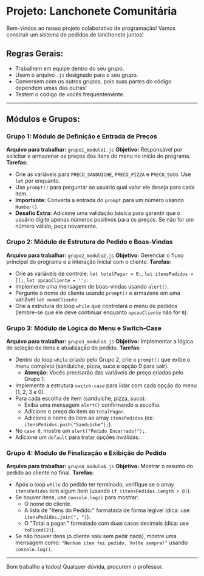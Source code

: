 # Projeto: Lanchonete Comunitária

Bem-vindos ao nosso projeto colaborativo de programação! Vamos construir um sistema de pedidos de lanchonete juntos!

## Regras Gerais:
- Trabalhem em equipe dentro do seu grupo.
- Usem o arquivo `.js` designado para o seu grupo.
- Conversem com os outros grupos, pois suas partes do código dependem umas das outras!
- Testem o código de vocês frequentemente.

---

## Módulos e Grupos:

### **Grupo 1: Módulo de Definição e Entrada de Preços**
**Arquivo para trabalhar:** `grupo1_modulo1.js`
**Objetivo:** Responsável por solicitar e armazenar os preços dos itens do menu no início do programa.
**Tarefas:**
- Crie as variáveis para `PRECO_SANDUICHE`, `PRECO_PIZZA` e `PRECO_SUCO`. Use `let` por enquanto.
- Use `prompt()` para perguntar ao usuário qual valor ele deseja para cada item.
- **Importante:** Converta a entrada do `prompt` para um número usando `Number()`.
- **Desafio Extra:** Adicione uma validação básica para garantir que o usuário digite apenas números positivos para os preços. Se não for um número válido, peça novamente.

### **Grupo 2: Módulo de Estrutura do Pedido e Boas-Vindas**
**Arquivo para trabalhar:** `grupo2_modulo2.js`
**Objetivo:** Gerenciar o fluxo principal do programa e a interação inicial com o cliente.
**Tarefas:**
- Crie as variáveis de controle: `let totalPagar = 0;`, `let itensPedidos = [];`, `let opcaoCliente = '';`.
- Implemente uma mensagem de boas-vindas usando `alert()`.
- Pergunte o nome do cliente usando `prompt()` e armazene em uma variável `let nomeCliente`.
- Crie a estrutura do loop `while` que controlará o menu de pedidos (lembre-se que ele deve continuar enquanto `opcaoCliente` não for `0`).

### **Grupo 3: Módulo de Lógica do Menu e Switch-Case**
**Arquivo para trabalhar:** `grupo3_modulo3.js`
**Objetivo:** Implementar a lógica de seleção de itens e atualização do pedido.
**Tarefas:**
- Dentro do loop `while` criado pelo Grupo 2, crie o `prompt()` que exibe o menu completo (sanduíche, pizza, suco e opção 0 para sair).
    - **Atenção:** Vocês precisarão das variáveis de preço criadas pelo Grupo 1.
- Implemente a estrutura `switch-case` para lidar com cada opção do menu (1, 2, 3 e 0).
- Para cada escolha de item (sanduíche, pizza, suco):
    - Exiba uma mensagem `alert()` confirmando a escolha.
    - Adicione o preço do item ao `totalPagar`.
    - Adicione o nome do item ao array `itensPedidos` (ex: `itensPedidos.push("Sanduíche");`).
- No `case 0`, mostre um `alert("Pedido Encerrado!");`.
- Adicione um `default` para tratar opções inválidas.

### **Grupo 4: Módulo de Finalização e Exibição do Pedido**
**Arquivo para trabalhar:** `grupo4_modulo4.js`
**Objetivo:** Mostrar o resumo do pedido ao cliente no final.
**Tarefas:**
- Após o loop `while` do pedido ter terminado, verifique se o array `itensPedidos` tem algum item (usando `if (itensPedidos.length > 0)`).
- Se houver itens, use `console.log()` para mostrar:
    - O nome do cliente.
    - A lista de "Itens do Pedido:" formatada de forma legível (dica: use `itensPedidos.join(", ")`).
    - O "Total a pagar:" formatado com duas casas decimais (dica: use `toFixed(2)`).
- Se não houver itens (o cliente saiu sem pedir nada), mostre uma mensagem como: `"Nenhum item foi pedido. Volte sempre!"` usando `console.log()`.

---

Bom trabalho a todos! Qualquer dúvida, procurem o professor.
